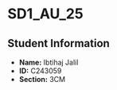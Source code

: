 # SD1_AU_25

## Student Information
- **Name:** Ibtihaj Jalil  
- **ID:** C243059  
- **Section:** 3CM  
